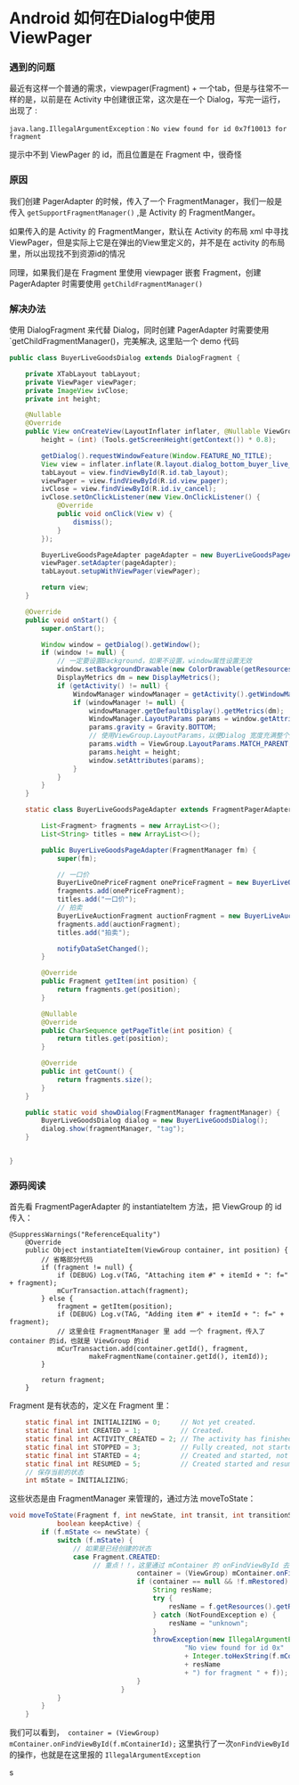 # Android 如何在Dialog中使用ViewPager

### 遇到的问题

最近有这样一个普通的需求，viewpager(Fragment) + 一个tab，但是与往常不一样的是，以前是在 Activity 中创建很正常，这次是在一个 Dialog，写完一运行，出现了 :

`java.lang.IllegalArgumentException：No view found for id 0x7f10013 for fragment `

提示中不到 ViewPager 的 id，而且位置是在 Fragment 中，很奇怪

### 原因

我们创建 PagerAdapter 的时候，传入了一个 FragmentManager，我们一般是传入 `getSupportFragmentManager()` ,是 Activity 的 FragmentManger。

如果传入的是 Activity 的 FragmentManger，默认在 Activity 的布局 xml 中寻找ViewPager，但是实际上它是在弹出的View里定义的，并不是在 activity 的布局里，所以出现找不到资源id的情况

同理，如果我们是在 Fragment 里使用 viewpager 嵌套 Fragment，创建 PagerAdapter 时需要使用 `getChildFragmentManager()`

### 解决办法

使用 DialogFragment 来代替 Dialog，同时创建 PagerAdapter 时需要使用 `getChildFragmentManager()，完美解决, 这里贴一个 demo 代码

```java
public class BuyerLiveGoodsDialog extends DialogFragment {

    private XTabLayout tabLayout;
    private ViewPager viewPager;
    private ImageView ivClose;
    private int height;

    @Nullable
    @Override
    public View onCreateView(LayoutInflater inflater, @Nullable ViewGroup container, Bundle savedInstanceState) {
        height = (int) (Tools.getScreenHeight(getContext()) * 0.8);

        getDialog().requestWindowFeature(Window.FEATURE_NO_TITLE);
        View view = inflater.inflate(R.layout.dialog_bottom_buyer_live_goods, container, false);
        tabLayout = view.findViewById(R.id.tab_layout);
        viewPager = view.findViewById(R.id.view_pager);
        ivClose = view.findViewById(R.id.iv_cancel);
        ivClose.setOnClickListener(new View.OnClickListener() {
            @Override
            public void onClick(View v) {
                dismiss();
            }
        });

        BuyerLiveGoodsPageAdapter pageAdapter = new BuyerLiveGoodsPageAdapter(getChildFragmentManager());
        viewPager.setAdapter(pageAdapter);
        tabLayout.setupWithViewPager(viewPager);

        return view;
    }

    @Override
    public void onStart() {
        super.onStart();

        Window window = getDialog().getWindow();
        if (window != null) {
            // 一定要设置Background，如果不设置，window属性设置无效
            window.setBackgroundDrawable(new ColorDrawable(getResources().getColor(R.color.text_color)));
            DisplayMetrics dm = new DisplayMetrics();
            if (getActivity() != null) {
                WindowManager windowManager = getActivity().getWindowManager();
                if (windowManager != null) {
                    windowManager.getDefaultDisplay().getMetrics(dm);
                    WindowManager.LayoutParams params = window.getAttributes();
                    params.gravity = Gravity.BOTTOM;
                    // 使用ViewGroup.LayoutParams，以便Dialog 宽度充满整个屏幕
                    params.width = ViewGroup.LayoutParams.MATCH_PARENT;
                    params.height = height;
                    window.setAttributes(params);
                }
            }
        }
    }

    static class BuyerLiveGoodsPageAdapter extends FragmentPagerAdapter {

        List<Fragment> fragments = new ArrayList<>();
        List<String> titles = new ArrayList<>();

        public BuyerLiveGoodsPageAdapter(FragmentManager fm) {
            super(fm);

            // 一口价
            BuyerLiveOnePriceFragment onePriceFragment = new BuyerLiveOnePriceFragment();
            fragments.add(onePriceFragment);
            titles.add("一口价");
            // 拍卖
            BuyerLiveAuctionFragment auctionFragment = new BuyerLiveAuctionFragment();
            fragments.add(auctionFragment);
            titles.add("拍卖");

            notifyDataSetChanged();
        }

        @Override
        public Fragment getItem(int position) {
            return fragments.get(position);
        }

        @Nullable
        @Override
        public CharSequence getPageTitle(int position) {
            return titles.get(position);
        }

        @Override
        public int getCount() {
            return fragments.size();
        }
    }

    public static void showDialog(FragmentManager fragmentManager) {
        BuyerLiveGoodsDialog dialog = new BuyerLiveGoodsDialog();
        dialog.show(fragmentManager, "tag");
    }


}
```

### 源码阅读

首先看 FragmentPagerAdapter 的 instantiateItem 方法，把 ViewGroup 的 id 传入：

```
@SuppressWarnings("ReferenceEquality")
    @Override
    public Object instantiateItem(ViewGroup container, int position) {
    	// 省略部分代码
        if (fragment != null) {
            if (DEBUG) Log.v(TAG, "Attaching item #" + itemId + ": f=" + fragment);
            mCurTransaction.attach(fragment);
        } else {
            fragment = getItem(position);
            if (DEBUG) Log.v(TAG, "Adding item #" + itemId + ": f=" + fragment);
            // 这里会往 FragmentManager 里 add 一个 fragment，传入了 container 的id，也就是 ViewGroup 的id
            mCurTransaction.add(container.getId(), fragment,
                    makeFragmentName(container.getId(), itemId));
        }

        return fragment;
    }
```

Fragment 是有状态的，定义在 Fragment 里：

```java
    static final int INITIALIZING = 0;     // Not yet created.
    static final int CREATED = 1;          // Created.
    static final int ACTIVITY_CREATED = 2; // The activity has finished its creation.
    static final int STOPPED = 3;          // Fully created, not started.
    static final int STARTED = 4;          // Created and started, not resumed.
    static final int RESUMED = 5;          // Created started and resumed.
    // 保存当前的状态
    int mState = INITIALIZING;
```

这些状态是由 FragmentManager 来管理的，通过方法 moveToState：

```java
void moveToState(Fragment f, int newState, int transit, int transitionStyle,
            boolean keepActive) {
        if (f.mState <= newState) {
            switch (f.mState) {
            	// 如果是已经创建的状态
                case Fragment.CREATED:
                     // 重点！！，这里通过 mContainer 的 onFindViewById 去找 ViewGroup，这个 mContainer 是 FragmentManager 所有者的布局！！
                                container = (ViewGroup) mContainer.onFindViewById(f.mContainerId);
                                if (container == null && !f.mRestored) {
                                    String resName;
                                    try {
                                        resName = f.getResources().getResourceName(f.mContainerId);
                                    } catch (NotFoundException e) {
                                        resName = "unknown";
                                    }
                                    throwException(new IllegalArgumentException(
                                            "No view found for id 0x"
                                            + Integer.toHexString(f.mContainerId) + " ("
                                            + resName
                                            + ") for fragment " + f));
                                }
                            }
            }
        }
    }
```

我们可以看到，` container = (ViewGroup) mContainer.onFindViewById(f.mContainerId);` 这里执行了一次`onFindViewById`的操作，也就是在这里报的 `IllegalArgumentException`

s